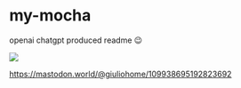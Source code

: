 # my-mocha
 
 openai chatgpt produced readme :wink:
 
![](https://s3.eu-central-2.wasabisys.com/mastodonworld/media_attachments/files/109/943/331/569/569/828/small/e5ef99f87abb84f3.png)

https://mastodon.world/@giuliohome/109938695192823692
